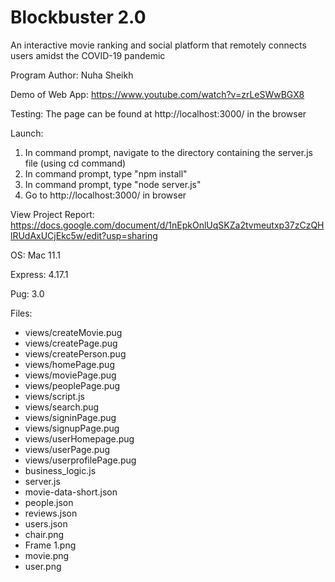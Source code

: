 # Blockbuster 2.0 
An interactive movie ranking and social platform that remotely connects users amidst the COVID-19 pandemic 

Program Author: Nuha Sheikh 

Demo of Web App: https://www.youtube.com/watch?v=zrLeSWwBGX8

Testing: The page can be found at http://localhost:3000/ in the browser 

Launch:
1. In command prompt, navigate to the directory containing the server.js file (using cd command) 
2. In command prompt, type "npm install" 
3. In command prompt, type "node server.js"
4. Go to http://localhost:3000/ in browser 

View Project Report: https://docs.google.com/document/d/1nEpkOnlUqSKZa2tvmeutxp37zCzQHlRUdAxUCjEkc5w/edit?usp=sharing

OS: Mac 11.1

Express: 4.17.1

Pug: 3.0 

Files:
- views/createMovie.pug
- views/createPage.pug
- views/createPerson.pug
- views/homePage.pug
- views/moviePage.pug
- views/peoplePage.pug
- views/script.js
- views/search.pug
- views/signinPage.pug
- views/signupPage.pug
- views/userHomepage.pug
- views/userPage.pug
- views/userprofilePage.pug
- business_logic.js
- server.js
- movie-data-short.json
- people.json
- reviews.json
- users.json
- chair.png
- Frame 1.png 
- movie.png 
- user.png
